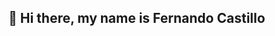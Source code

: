 ## 👋 Hi there, my name is Fernando Castillo

<!--
**Fercaspe/Fercaspe** is a ✨ _special_ ✨ repository because its `README.md` (this file) appears on your GitHub profile.

 ![Banner](xxxx) 
